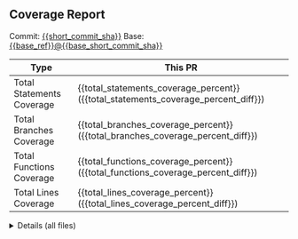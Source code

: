 ## Coverage Report

Commit: [{{short_commit_sha}}]({{commit_link}})
Base: [{{base_ref}}@{{base_short_commit_sha}}]({{base_commit_link}})

| Type                      | This PR                                                                            |
|---------------------------|------------------------------------------------------------------------------------|
| Total Statements Coverage | {{total_statements_coverage_percent}} ({{total_statements_coverage_percent_diff}}) |
| Total Branches Coverage   | {{total_branches_coverage_percent}} ({{total_branches_coverage_percent_diff}})     |
| Total Functions Coverage  | {{total_functions_coverage_percent}} ({{total_functions_coverage_percent_diff}})   |
| Total Lines Coverage      | {{total_lines_coverage_percent}} ({{total_lines_coverage_percent_diff}})           |

<!-- | Type                      | Base                                       | This PR                                                                            |
|---------------------------|--------------------------------------------|------------------------------------------------------------------------------------|
| Total Statements Coverage | {{base_total_statements_coverage_percent}} | {{total_statements_coverage_percent}} ({{total_statements_coverage_percent_diff}}) |
| Total Branches Coverage   | {{base_total_branches_coverage_percent}}   | {{total_branches_coverage_percent}} ({{total_branches_coverage_percent_diff}})     |
| Total Functions Coverage  | {{base_total_functions_coverage_percent}}  | {{total_functions_coverage_percent}} ({{total_functions_coverage_percent_diff}})   |
| Total Lines Coverage      | {{base_total_lines_coverage_percent}}      | {{total_lines_coverage_percent}} ({{total_lines_coverage_percent_diff}})           | -->

<!-- <<details>
summary>Details (changed files)</summary>
{{changed_files_coverage_table}}
</details> -->
<details>
<summary>Details (all files)</summary>
{{files_coverage_table}}
</details>
